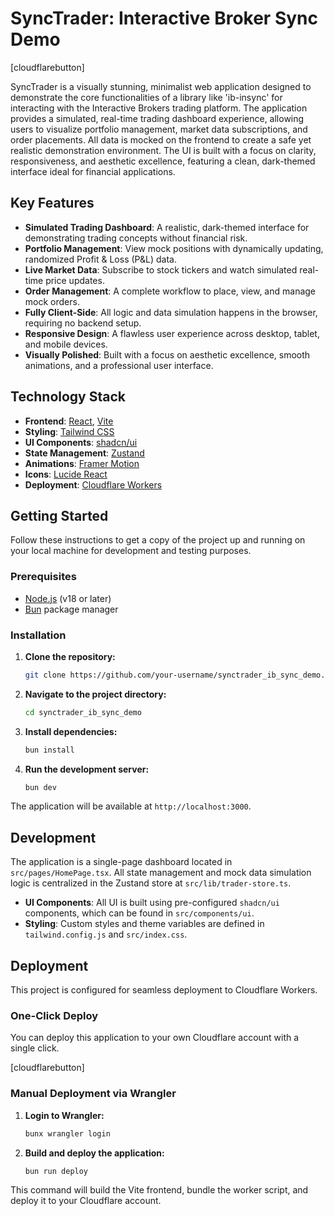 # SyncTrader: Interactive Broker Sync Demo

[cloudflarebutton]

SyncTrader is a visually stunning, minimalist web application designed to demonstrate the core functionalities of a library like 'ib-insync' for interacting with the Interactive Brokers trading platform. The application provides a simulated, real-time trading dashboard experience, allowing users to visualize portfolio management, market data subscriptions, and order placements. All data is mocked on the frontend to create a safe yet realistic demonstration environment. The UI is built with a focus on clarity, responsiveness, and aesthetic excellence, featuring a clean, dark-themed interface ideal for financial applications.

## Key Features

- **Simulated Trading Dashboard**: A realistic, dark-themed interface for demonstrating trading concepts without financial risk.
- **Portfolio Management**: View mock positions with dynamically updating, randomized Profit & Loss (P&L) data.
- **Live Market Data**: Subscribe to stock tickers and watch simulated real-time price updates.
- **Order Management**: A complete workflow to place, view, and manage mock orders.
- **Fully Client-Side**: All logic and data simulation happens in the browser, requiring no backend setup.
- **Responsive Design**: A flawless user experience across desktop, tablet, and mobile devices.
- **Visually Polished**: Built with a focus on aesthetic excellence, smooth animations, and a professional user interface.

## Technology Stack

- **Frontend**: [React](https://react.dev/), [Vite](https://vitejs.dev/)
- **Styling**: [Tailwind CSS](https://tailwindcss.com/)
- **UI Components**: [shadcn/ui](https://ui.shadcn.com/)
- **State Management**: [Zustand](https://zustand-demo.pmnd.rs/)
- **Animations**: [Framer Motion](https://www.framer.com/motion/)
- **Icons**: [Lucide React](https://lucide.dev/)
- **Deployment**: [Cloudflare Workers](https://workers.cloudflare.com/)

## Getting Started

Follow these instructions to get a copy of the project up and running on your local machine for development and testing purposes.

### Prerequisites

- [Node.js](https://nodejs.org/) (v18 or later)
- [Bun](https://bun.sh/) package manager

### Installation

1.  **Clone the repository:**
    ```bash
    git clone https://github.com/your-username/synctrader_ib_sync_demo.git
    ```

2.  **Navigate to the project directory:**
    ```bash
    cd synctrader_ib_sync_demo
    ```

3.  **Install dependencies:**
    ```bash
    bun install
    ```

4.  **Run the development server:**
    ```bash
    bun dev
    ```

The application will be available at `http://localhost:3000`.

## Development

The application is a single-page dashboard located in `src/pages/HomePage.tsx`. All state management and mock data simulation logic is centralized in the Zustand store at `src/lib/trader-store.ts`.

- **UI Components**: All UI is built using pre-configured `shadcn/ui` components, which can be found in `src/components/ui`.
- **Styling**: Custom styles and theme variables are defined in `tailwind.config.js` and `src/index.css`.

## Deployment

This project is configured for seamless deployment to Cloudflare Workers.

### One-Click Deploy

You can deploy this application to your own Cloudflare account with a single click.

[cloudflarebutton]

### Manual Deployment via Wrangler

1.  **Login to Wrangler:**
    ```bash
    bunx wrangler login
    ```

2.  **Build and deploy the application:**
    ```bash
    bun run deploy
    ```

This command will build the Vite frontend, bundle the worker script, and deploy it to your Cloudflare account.